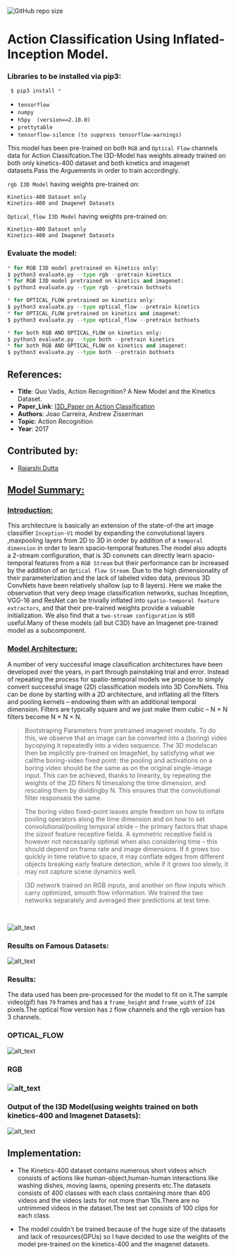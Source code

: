 ![GitHub repo size](https://img.shields.io/github/repo-size/Rajarshi1001/model-zoo-submissions?style=flat-square)
# Action Classification Using Inflated-Inception Model.

### Libraries to be installed via pip3:
```py
 $ pip3 install *
``` 
* `tensorflow`
* `numpy`
* `h5py  (version==2.10.0)`
* `prettytable`
* `tensorflow-silence (to suppress tensorflow-warnings)`

This model has been pre-trained on both `RGB` and `Optical Flow` channels data for Action Classifcation.The I3D-Model has weights already trained on both only kinetics-400 dataset and both kinetics and imagenet datasets.Pass the Arguements in order to train accordingly.

`rgb I3D Model` having weights pre-trained on:

    Kinetics-400 Dataset only
    Kinetics-400 and Imagenet Datasets
`Optical_flow I3D Model` having weights pre-trained on:

    Kinetics-400 Dataset only
    Kinetics-400 and Imagenet Datasets   

### Evaluate the model:

```py
* for RGB I3D model pretrained on kinetics only:
$ python3 evaluate.py --type rgb --pretrain kinetics
* for RGB I3D model pretrained on kinetics and imagenet:
$ python3 evaluate.py --type rgb --pretrain bothsets
```

```py
* for OPTICAL_FLOW pretrained on kinetics only:
$ python3 evaluate.py --type optical_flow --pretrain kinetics
* for OPTICAL_FLOW pretrained on kinetics and imagenet:
$ python3 evaluate.py --type optical_flow --pretrain bothsets
```

```py
* for both RGB AND OPTICAL_FLOW on kinetics only:
$ python3 evaluate.py --type both --pretrain kinetics
* for both RGB AND OPTICAL_FLOW on kinetics and imagenet:
$ python3 evaluate.py --type both --pretrain bothsets
```
## References:

* __Title__: Quo Vadis, Action Recognition? A New Model and the Kinetics Dataset.
* __Paper_Link__: [I3D_Paper on Action Classification](https://arxiv.org/abs/1705.07750)
* __Authors__: Joao Carreira, Andrew Zisserman
* __Topic__: Action Recognition
* __Year__: 2017

## Contributed by: 
* [Rajarshi Dutta](https://github.com/Rajarshi1001)

<u><h2>Model Summary:</h2></u>

<u><h3>Introduction:</h3></u>

This architecture is basically an extension of the state-of-the art image classifier `Inception-V1` model by expanding the convolutional layers ,maxpooling layers from 2D to 3D in order by addition of a `temporal dimension` in order to learn spacio-temporal features.The model also adopts a 2-stream configuration, that is 3D convnets can directly learn spacio-temporal features from a `RGB Stream` but their performance can br increased by the addition of an `Optical flow Stream`. Due to the high dimensionality of their parameterization and the lack of labeled video data, previous 3D ConvNets have been relatively shallow (up to 8 layers). Here we make the observation that very deep image classification networks, suchas Inception, VGG-16 and ResNet can be trivially inflated into `spatio-temporal feature extractors`, and that their pre-trained weights provide a valuable initialization. We also find that a `two-stream configuration` is still useful.Many of these models (all but C3D) have an Imagenet pre-trained model as a subcomponent.

<u><h3>Model Architecture:</h3></u>

A number of very successful image classification architectures have been developed over the years, in part through painstaking trial and error.
Instead of repeating the process for spatio-temporal models
we propose to simply convert successful image (2D) classification models into 3D ConvNets. This can be done by
starting with a 2D architecture, and inflating all the filters
and pooling kernels – endowing them with an additional
temporal dimension. Filters are typically square and we just
make them cubic – N × N filters become N × N × N.

> Bootstraping Parameters from pretrained imagenet models. To do this, we observe that an image can be converted into a (boring) video bycopying it repeatedly into a video sequence. The 3D modelscan then be implicitly pre-trained on ImageNet, by satisfying what we callthe boring-video fixed point: the pooling and activations on a boring video should be the same as on the original single-image input. This can be achieved, thanks to linearity, by repeating the weights of the 2D filters N timesalong the time dimension, and rescaling them by dividingby N. This ensures that the convolutional filter responseis the same.

> The boring video fixed-point leaves ample freedom on how to inflate pooling operators along the time dimension and on how to set convolutional/pooling temporal stride –   the primary factors that shape the sizeof feature receptive fields. A symmetric receptive field is however not necessarily optimal when also considering time – this should depend on frame rate and image dimensions. If it grows too quickly in time relative to space, it may conflate edges from different objects breaking early feature detection, while if it grows too slowly, it may not capture scene dynamics well.

> I3D network trained on RGB inputs, and another on flow inputs which carry optimized, smooth flow information. We trained the two networks separately and averaged their predictions at test time.

<br>

![alt_text](assets/i3d.png)

### Results on Famous Datasets:

![alt_text](assets/results.png)

### Results:
The data used has been pre-processed for the model to fit on it.The sample video(gif) has `79` frames and has a `frame_height` and `frame_width` of `224` pixels.The optical flow version has `2` flow channels and the rgb version has 3 channels.

<h3>OPTICAL_FLOW</h3>

![alt_text](assets/v_CricketShot_g04_c01_flow.gif)

<h3>RGB<h3> 

![alt_text](assets/v_CricketShot_g04_c01_rgb.gif)

### Output of the I3D Model(using weights trained on both kinetics-400 and Imagenet Datasets):

![alt_text](assets/output.png)

## Implementation:

* The Kinetics-400 dataset contains numerous short videos which consists of actions 
like human-object,human-human interactions like washing dishes, moving lawns, opening presents etc.The datasets consists of 400 classes with each class containing more than 400 videos and the videos lasts for not more than 10s.There are no untrimmed videos in the dataset.The test set consists of 100 clips for each class.

* The model couldn't be trained because of the huge size of the datasets and lack of resources(GPUs) so I have decided to use the weights of the model pre-trained on the         kinetics-400 and the imagenet datasets.

